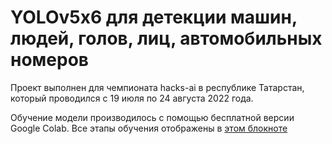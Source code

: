 # YOLOv5x6 для детекции машин, людей, голов, лиц, автомобильных номеров
Проект выполнен для чемпионата hacks-ai в республике Татарстан, который проводился с 19 июля по 24 августа 2022 года.

Обучение модели производилось с помощью бесплатной версии Google Colab. Все этапы обучения отображены в [этом блокноте](YOLOv5x6_Training.ipynb)

